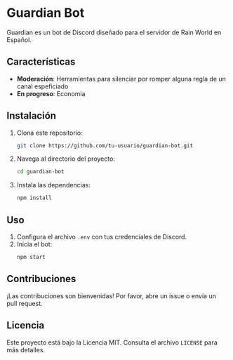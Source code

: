 # Guardian Bot

Guardian es un bot de Discord diseñado para el servidor de Rain World en Español.

## Características

- **Moderación**: Herramientas para silenciar por romper alguna regla de un canal espeficiado
- **En progreso**: Economia
## Instalación

1. Clona este repositorio:
    ```bash
    git clone https://github.com/tu-usuario/guardian-bot.git
    ```
2. Navega al directorio del proyecto:
    ```bash
    cd guardian-bot
    ```
3. Instala las dependencias:
    ```bash
    npm install
    ```

## Uso

1. Configura el archivo `.env` con tus credenciales de Discord.
2. Inicia el bot:
    ```bash
    npm start
    ```

## Contribuciones

¡Las contribuciones son bienvenidas! Por favor, abre un issue o envía un pull request.

## Licencia

Este proyecto está bajo la Licencia MIT. Consulta el archivo `LICENSE` para más detalles.
